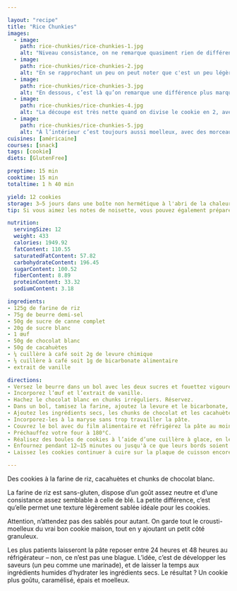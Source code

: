 ```yaml
---

layout: "recipe"
title: "Rice Chunkies"
images:
  - image:
    path: rice-chunkies/rice-chunkies-1.jpg
    alt: "Niveau consistance, on ne remarque quasiment rien de différent par rapport à la farine de blé traditionnelle. La texture reste très identique."
  - image:
    path: rice-chunkies/rice-chunkies-2.jpg
    alt: "En se rapprochant un peu on peut noter que c'est un peu légèrement plus granuleux, mais on est surtout attiré par les chunks de chocolat blanc et cacahuètes."
  - image:
    path: rice-chunkies/rice-chunkies-3.jpg
    alt: "En dessous, c’est là qu’on remarque une différence plus marquée, avec une texture qui rappelle un peu le biscuit Speculoos, très granuleux."
  - image:
    path: rice-chunkies/rice-chunkies-4.jpg
    alt: "La découpe est très nette quand on divise le cookie en 2, avec une coque toujours aussi croustillante."
  - image:
    path: rice-chunkies/rice-chunkies-5.jpg
    alt: "À l’intérieur c’est toujours aussi moelleux, avec des morceaux de cacahuète et chocolat blanc bien généreux."
cuisines: [américaine]
courses: [snack]
tags: [cookie]
diets: [GlutenFree]

preptime: 15 min
cooktime: 15 min
totaltime: 1 h 40 min

yield: 12 cookies
storage: 3–5 jours dans une boîte non hermétique à l'abri de la chaleur et la lumière, en utilisant du papier cuisson ou de l'essuie-tout pour les séparer en étages si besoin. 2–3 mois au congélateur.
tip: Si vous aimez les notes de noisette, vous pouvez également préparer un beurre noisette, comme vu dans la recette des <a href="cookies-beurre-noisette.html">cookies au beurre du même nom.</a>

nutrition:
  servingSize: 12
  weight: 433
  calories: 1949.92
  fatContent: 110.55
  saturatedFatContent: 57.82
  carbohydrateContent: 196.45
  sugarContent: 100.52
  fiberContent: 8.89
  proteinContent: 33.32
  sodiumContent: 3.18

ingredients:
- 125g de farine de riz
- 75g de beurre demi-sel
- 50g de sucre de canne complet
- 20g de sucre blanc
- 1 œuf
- 50g de chocolat blanc
- 50g de cacahuètes
- ¼ cuillère à café soit 2g de levure chimique
- ⅛ cuillère à café soit 1g de bicarbonate alimentaire
- extrait de vanille

directions:
- Versez le beurre dans un bol avec les deux sucres et fouettez vigoureusement pour obtenir une belle crème bien aérée.
- Incorporez l’œuf et l’extrait de vanille.
- Hachez le chocolat blanc en chunks irréguliers. Réservez.
- Dans un bol, tamisez la farine, ajoutez la levure et le bicarbonate, mélangez.
- Ajoutez les ingrédients secs, les chunks de chocolat et les cacahuètes dans le bol des ingrédients humides. 
- Incorporez-les à la maryse sans trop travailler la pâte.
- Couvrez le bol avec du film alimentaire et réfrigérez la pâte au moins 1 h au frigo.
- Préchauffez votre four à 180°C.
- Réalisez des boules de cookies à l’aide d’une cuillère à glace, en les espaçant bien les unes des autres sur la plaque de cuisson – ils vont doubler de taille –, puis écrasez-lez légèrement avec la paume de la main.
- Enfournez pendant 12–15 minutes ou jusqu'à ce que leurs bords soient légèrement dorés. 
- Laissez les cookies continuer à cuire sur la plaque de cuisson encore 10 minutes avant de les transférer sur une grille.

---
```


Des cookies à la farine de riz, cacahuètes et chunks de chocolat blanc.

La farine de riz est sans-gluten, dispose d’un goût assez neutre et d’une consistance assez semblable à celle de blé. La petite différence, c’est qu’elle permet une texture légèrement sablée idéale pour les cookies. 

Attention, n’attendez pas des sablés pour autant. On garde tout le crousti-moelleux du vrai bon cookie maison, tout en y ajoutant un petit côté granuleux.

Les plus patients laisseront la pâte reposer entre 24&nbsp;heures et 48&nbsp;heures au réfrigérateur – non, ce n’est pas une blague. L’idée, c’est de développer les saveurs (un peu comme une marinade), et de laisser la temps aux ingrédients humides d’hydrater les ingrédients secs. Le résultat&nbsp;? Un cookie plus goûtu, caramélisé, épais et moelleux.